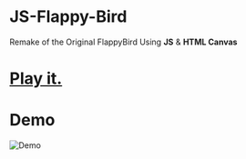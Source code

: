 # JS-Flappy-Bird
Remake of the Original FlappyBird Using **JS** &amp; **HTML Canvas** 
# [Play it.](https://d4rk1n.github.io/JS-Flappy-Bird/index.html)
# Demo
![Demo](https://user-images.githubusercontent.com/44725090/67148880-e7dba280-f2a4-11e9-8dbf-d154842ee0cf.gif)
